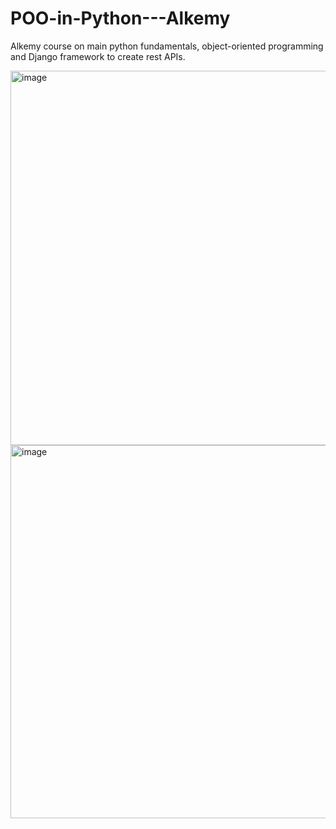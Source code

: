 # POO-in-Python---Alkemy
Alkemy course on main python fundamentals, object-oriented programming and Django framework to create rest APIs.

<img width="599" alt="image" src="https://github.com/LeyAylen6/POO-in-Python---Alkemy/assets/75590409/d8e710b2-a94d-4235-9a21-6c1f77bb281d">
<img width="597" alt="image" src="https://github.com/LeyAylen6/POO-in-Python---Alkemy/assets/75590409/71a644b6-a2ea-497a-a027-0364d95f3506">
